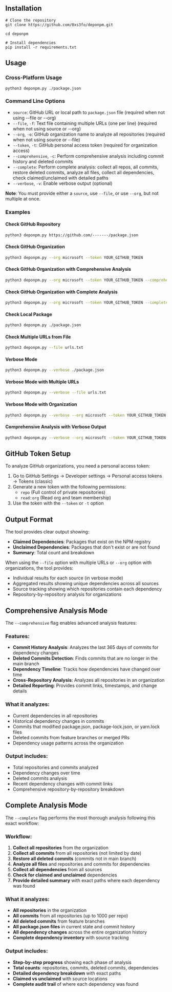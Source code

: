 ## Installation

```
# Clone the repository
git clone https://github.com/0xs3fo/deponpm.git

cd deponpm

# Install dependencies
pip install -r requirements.txt

```


## Usage

### Cross-Platform Usage

```
python3 deponpm.py ./package.json
```

### Command Line Options

- `source`: GitHub URL or local path to `package.json` file (required when not using --file or --org)
- `--file`, `-f`: Text file containing multiple URLs (one per line) (required when not using source or --org)
- `--org`, `-o`: GitHub organization name to analyze all repositories (required when not using source or --file)
- `--token`, `-t`: GitHub personal access token (required for organization access)
- `--comprehensive`, `-c`: Perform comprehensive analysis including commit history and deleted commits
- `--complete`: Perform complete analysis: collect all repos, all commits, restore deleted commits, analyze all files, collect all dependencies, check claimed/unclaimed with detailed paths
- `--verbose`, `-v`: Enable verbose output (optional)

**Note**: You must provide either a `source`, use `--file`, or use `--org`, but not multiple at once.

### Examples

#### Check GitHub Repository
```bash
python3 deponpm.py https://github.com/-------/package.json
```

#### Check GitHub Organization
```bash
python3 deponpm.py --org microsoft --token YOUR_GITHUB_TOKEN
```

#### Check GitHub Organization with Comprehensive Analysis
```bash
python3 deponpm.py --org microsoft --token YOUR_GITHUB_TOKEN --comprehensive
```

#### Check GitHub Organization with Complete Analysis
```bash
python3 deponpm.py --org microsoft --token YOUR_GITHUB_TOKEN --complete
```

#### Check Local Package
```bash
python3 deponpm.py ./package.json
```

#### Check Multiple URLs from File
```bash
python3 deponpm.py --file urls.txt
```

#### Verbose Mode
```bash
python3 deponpm.py --verbose ./package.json
```

#### Verbose Mode with Multiple URLs
```bash
python3 deponpm.py --verbose --file urls.txt
```

#### Verbose Mode with Organization
```bash
python3 deponpm.py --verbose --org microsoft --token YOUR_GITHUB_TOKEN
```

#### Comprehensive Analysis with Verbose Output
```bash
python3 deponpm.py --verbose --org microsoft --token YOUR_GITHUB_TOKEN --comprehensive
```

## GitHub Token Setup

To analyze GitHub organizations, you need a personal access token:

1. Go to GitHub Settings → Developer settings → Personal access tokens → Tokens (classic)
2. Generate a new token with the following permissions:
   - `repo` (Full control of private repositories)
   - `read:org` (Read org and team membership)
3. Use the token with the `--token` or `-t` option

## Output Format

The tool provides clear output showing:

- **Claimed Dependencies**: Packages that exist on the NPM registry
- **Unclaimed Dependencies**: Packages that don't exist or are not found
- **Summary**: Total count and breakdown

When using the `--file` option with multiple URLs or `--org` option with organizations, the tool provides:
- Individual results for each source (in verbose mode)
- Aggregated results showing unique dependencies across all sources
- Source tracking showing which repositories contain each dependency
- Repository-by-repository analysis for organizations

## Comprehensive Analysis Mode

The `--comprehensive` flag enables advanced analysis features:

### Features:
- **Commit History Analysis**: Analyzes the last 365 days of commits for dependency changes
- **Deleted Commits Detection**: Finds commits that are no longer in the main branch
- **Dependency Timeline**: Tracks how dependencies have changed over time
- **Cross-Repository Analysis**: Analyzes all repositories in an organization
- **Detailed Reporting**: Provides commit links, timestamps, and change details

### What it analyzes:
- Current dependencies in all repositories
- Historical dependency changes in commits
- Commits that modified package.json, package-lock.json, or yarn.lock files
- Deleted commits from feature branches or merged PRs
- Dependency usage patterns across the organization

### Output includes:
- Total repositories and commits analyzed
- Dependency changes over time
- Deleted commits analysis
- Recent dependency changes with commit links
- Comprehensive repository-by-repository breakdown

## Complete Analysis Mode

The `--complete` flag performs the most thorough analysis following this exact workflow:

### Workflow:
1. **Collect all repositories** from the organization
2. **Collect all commits** from all repositories (not limited by date)
3. **Restore all deleted commits** (commits not in main branch)
4. **Analyze all files** and repositories and commits for dependencies
5. **Collect all dependencies** from all sources
6. **Check for claimed and unclaimed** dependencies
7. **Provide detailed summary** with exact paths where each dependency was found

### What it analyzes:
- **All repositories** in the organization
- **All commits** from all repositories (up to 1000 per repo)
- **All deleted commits** from feature branches
- **All package.json files** in current state and commit history
- **All dependency changes** across the entire organization history
- **Complete dependency inventory** with source tracking

### Output includes:
- **Step-by-step progress** showing each phase of analysis
- **Total counts**: repositories, commits, deleted commits, dependencies
- **Detailed dependency breakdown** with exact paths
- **Claimed vs unclaimed** with source locations
- **Complete audit trail** of where each dependency was found


